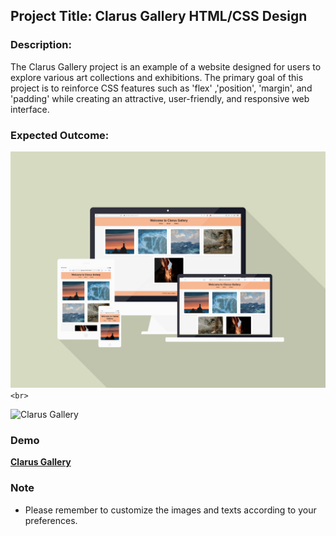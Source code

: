 ## Project Title: Clarus Gallery HTML/CSS Design

### Description:

The Clarus Gallery project is an example of a website designed for users to explore various art collections and exhibitions. The primary goal of this project is to reinforce CSS features such as 'flex' ,'position', 'margin', and 'padding' while creating an attractive, user-friendly, and responsive web interface.

### Expected Outcome:

![Clarus Gallery](./clarusgallery.png)
`<br>`

![Clarus Gallery](./clarusgallery.gif)

### Demo

[**Clarus Gallery**](https://anthonyins.github.io/ass-flex/)

### Note

- Please remember to customize the images and texts according to your preferences.

